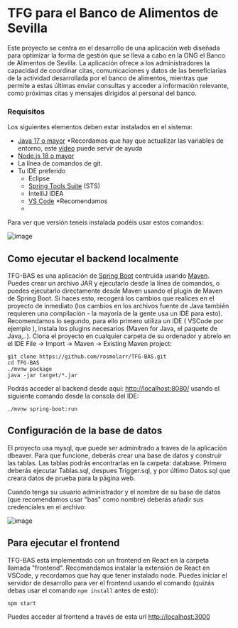 # TFG para el Banco de Alimentos de Sevilla
Este proyecto se centra en el desarrollo de una aplicación web diseñada para optimizar la forma de gestión que se lleva a cabo en la ONG el Banco de Alimentos de
Sevilla. La aplicación ofrece a los administradores la capacidad de coordinar citas, comunicaciones y datos de las beneficiarias de la actividad desarrollada por el banco de
alimentos, mientras que permite a estas últimas enviar consultas y acceder a información relevante, como próximas citas y mensajes dirigidos al personal del banco.

### Requisitos
Los siguientes elementos deben estar instalados en el sistema:
* [Java 17 o mayor](https://www.oracle.com/java/technologies/javase/jdk17-archive-downloads.html) *Recordamos que hay que actualizar las variables de entorno, este [vídeo](https://www.youtube.com/watch?v=Zi3nDD7KNEg) puede servir de ayuda
* [Node.js 18 o mayor](https://learn.microsoft.com/es-es/windows/dev-environment/javascript/nodejs-on-windows)
* La línea de comandos de git.
* Tu IDE preferido
  * Eclipse
  * [Spring Tools Suite](https://spring.io/tools) (STS)
  * IntelliJ IDEA 
  * [VS Code](https://code.visualstudio.com) *Recomendamos
  * 
 Para ver que versión teneis instalada podéis usar estos comandos:

![image](https://github.com/rosmolarr/TFG-BAS/assets/80246352/cc4f007d-6588-4536-9cff-66bf42c6b5bb)

  
## Como ejecutar el backend localmente
TFG-BAS es una aplicación de [Spring Boot](https://spring.io/guides/gs/spring-boot) contruida usando [Maven](https://spring.io/guides/gs/maven/). Puedes crear un archivo JAR y ejecutarlo desde la línea de comandos, o puedes ejecutarlo directamente desde Maven usando el plugin de Maven de Spring Boot. Si haces esto, recogerá los cambios que realices en el proyecto de inmediato (los cambios en los archivos fuente de Java también requieren una compilación - la mayoría de la gente usa un IDE para esto). Recomendamos lo segundo, para ello primero utiliza un IDE ( VSCode por ejemplo ), instala los plugins necesarios (Maven for Java, el paquete de Java,..). Clona el proyecto en cualquier carpeta de su ordenador y abrelo en el IDE File -> Import -> Maven -> Existing Maven project:

```
git clone https://github.com/rosmolarr/TFG-BAS.git
cd TFG-BAS
./mvnw package
java -jar target/*.jar
```

Podrás acceder al backend desde aquí: [http://localhost:8080/](http://localhost:8080/swagger-ui/index.html) usando el siguiente comando desde la consola del IDE:

```
./mvnw spring-boot:run
```

## Configuración de la base de datos

El proyecto usa mysql, que puede ser adminitrado a traves de la aplicación dbeaver. Para que funcione, deberás crear una base de datos y construir las tablas. Las tablas podrás encontrarlas en la carpeta: database. Primero deberás ejecutar Tablas.sql, despues Trigger.sql, y por último Datos.sql que creara datos de prueba para la página web.

Cuando tenga su usuario administrador y el nombre de su base de datos (que recomendamos usar "bas" como nombre) deberás añadir sus credenciales en el archivo:

![image](https://github.com/rosmolarr/TFG-BAS/assets/80246352/50b814f5-e4b5-4460-a25e-e2895d09b927)

## Para ejecutar el frontend

TFG-BAS está implementado con un frontend en React en la carpeta llamada "frontend". Recomendamos instalar la extensión de React en VSCode, y recordamos que hay que tener instalado node.
Puedes iniciar el servidor de desarrollo para ver el frontend usando el comando (quizás debas usar el comando `npm install` antes de esto):
```
npm start
```
Puedes acceder al frontend a través de esta url [http://localhost:3000](http://localhost:3000)
